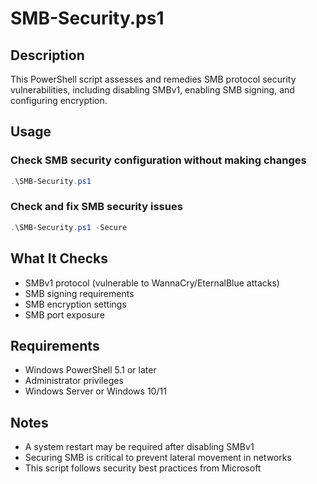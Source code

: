 # SMB-Security.ps1

## Description
This PowerShell script assesses and remedies SMB protocol security vulnerabilities, including disabling SMBv1, enabling SMB signing, and configuring encryption.

## Usage

### Check SMB security configuration without making changes
```powershell
.\SMB-Security.ps1
```

### Check and fix SMB security issues
```powershell
.\SMB-Security.ps1 -Secure
```

## What It Checks
- SMBv1 protocol (vulnerable to WannaCry/EternalBlue attacks)
- SMB signing requirements
- SMB encryption settings
- SMB port exposure

## Requirements
- Windows PowerShell 5.1 or later
- Administrator privileges
- Windows Server or Windows 10/11

## Notes
- A system restart may be required after disabling SMBv1
- Securing SMB is critical to prevent lateral movement in networks
- This script follows security best practices from Microsoft